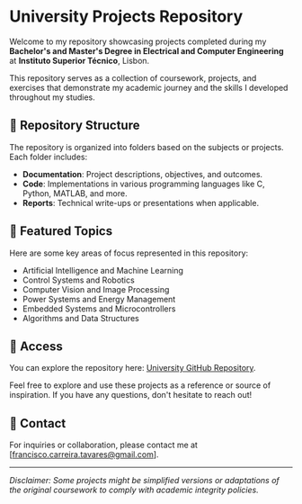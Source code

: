 # University Projects Repository  

Welcome to my repository showcasing projects completed during my **Bachelor's and Master's Degree in Electrical and Computer Engineering** at **Instituto Superior Técnico**, Lisbon.  

This repository serves as a collection of coursework, projects, and exercises that demonstrate my academic journey and the skills I developed throughout my studies.  

## 📂 Repository Structure  

The repository is organized into folders based on the subjects or projects. Each folder includes:  
- **Documentation**: Project descriptions, objectives, and outcomes.  
- **Code**: Implementations in various programming languages like C, Python, MATLAB, and more.  
- **Reports**: Technical write-ups or presentations when applicable.  

## 🌟 Featured Topics  
Here are some key areas of focus represented in this repository:  
- Artificial Intelligence and Machine Learning  
- Control Systems and Robotics  
- Computer Vision and Image Processing  
- Power Systems and Energy Management  
- Embedded Systems and Microcontrollers  
- Algorithms and Data Structures  

## 🔗 Access  
You can explore the repository here: [University GitHub Repository](https://github.com/FRCTavares/University).  

Feel free to explore and use these projects as a reference or source of inspiration. If you have any questions, don't hesitate to reach out!  

## 📧 Contact  
For inquiries or collaboration, please contact me at [francisco.carreira.tavares@gmail.com].  

---  

*Disclaimer: Some projects might be simplified versions or adaptations of the original coursework to comply with academic integrity policies.*  
